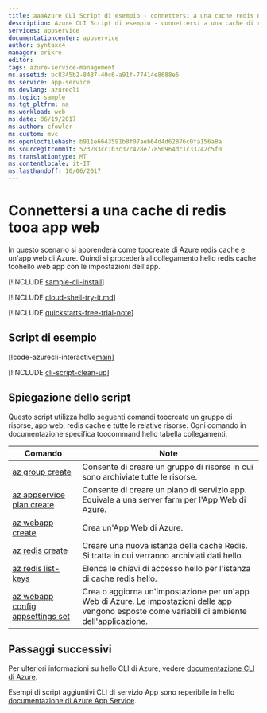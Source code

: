 ```yaml
---
title: aaaAzure CLI Script di esempio - connettersi a una cache redis di web app tooa | Documenti Microsoft
description: Azure CLI Script di esempio - connettersi a una cache di redis tooa app web
services: appservice
documentationcenter: appservice
author: syntaxc4
manager: erikre
editor: 
tags: azure-service-management
ms.assetid: bc8345b2-8487-40c6-a91f-77414e8688e6
ms.service: app-service
ms.devlang: azurecli
ms.topic: sample
ms.tgt_pltfrm: na
ms.workload: web
ms.date: 06/19/2017
ms.author: cfowler
ms.custom: mvc
ms.openlocfilehash: b911e6643591b8f07aeb64d4d62876c0fa156a8a
ms.sourcegitcommit: 523283cc1b3c37c428e77850964dc1c33742c5f0
ms.translationtype: MT
ms.contentlocale: it-IT
ms.lasthandoff: 10/06/2017
---
```

# <a name="connect-a-web-app-tooa-redis-cache"></a>Connettersi a una cache di redis tooa app web

In questo scenario si apprenderà come toocreate di Azure redis cache e un'app web di Azure. Quindi si procederà al collegamento hello redis cache toohello web app con le impostazioni dell'app.

[!INCLUDE [sample-cli-install](../../../includes/sample-cli-install.md)]

[!INCLUDE [cloud-shell-try-it.md](../../../includes/cloud-shell-try-it.md)]

[!INCLUDE [quickstarts-free-trial-note](../../../includes/quickstarts-free-trial-note.md)]

## <a name="sample-script"></a>Script di esempio

[!code-azurecli-interactive[main](../../../cli_scripts/app-service/connect-to-redis/connect-to-redis.sh "Azure Redis Cache")]

[!INCLUDE [cli-script-clean-up](../../../includes/cli-script-clean-up.md)]

## <a name="script-explanation"></a>Spiegazione dello script

Questo script utilizza hello seguenti comandi toocreate un gruppo di risorse, app web, redis cache e tutte le relative risorse. Ogni comando in documentazione specifica toocommand hello tabella collegamenti.

| Comando | Note |
|---|---|
| [az group create](https://docs.microsoft.com/cli/azure/group#create) | Consente di creare un gruppo di risorse in cui sono archiviate tutte le risorse. |
| [az appservice plan create](https://docs.microsoft.com/cli/azure/appservice/plan#create) | Consente di creare un piano di servizio app. Equivale a una server farm per l'App Web di Azure. |
| [az webapp create](https://docs.microsoft.com/cli/azure/webapp#create) | Crea un'App Web di Azure. |
| [az redis create](https://docs.microsoft.com/en-us/cli/azure/redis#create) | Creare una nuova istanza della cache Redis. Si tratta in cui verranno archiviati dati hello. |
| [az redis list-keys](https://docs.microsoft.com/en-us/cli/azure/redis#list-keys) | Elenca le chiavi di accesso hello per l'istanza di cache redis hello. |
| [az webapp config appsettings set](https://docs.microsoft.com/cli/azure/webapp/config/appsettings#set) | Crea o aggiorna un'impostazione per un'app Web di Azure. Le impostazioni delle app vengono esposte come variabili di ambiente dell'applicazione. |

## <a name="next-steps"></a>Passaggi successivi

Per ulteriori informazioni su hello CLI di Azure, vedere [documentazione CLI di Azure](https://docs.microsoft.com/cli/azure/overview).

Esempi di script aggiuntivi CLI di servizio App sono reperibile in hello [documentazione di Azure App Service](../app-service-cli-samples.md).
